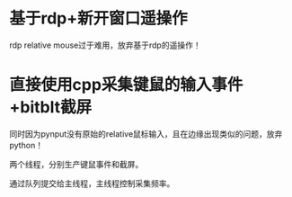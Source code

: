 # 基于rdp+新开窗口遥操作

rdp relative mouse过于难用，放弃基于rdp的遥操作！


# 直接使用cpp采集键鼠的输入事件+bitblt截屏

同时因为pynput没有原始的relative鼠标输入，且在边缘出现类似的问题，放弃python！

两个线程，分别生产键鼠事件和截屏。

通过队列提交给主线程，主线程控制采集频率。




